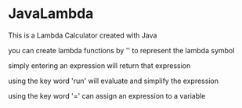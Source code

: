 # JavaLambda

This is a Lambda Calculator created with Java

you can create lambda functions by '\' to represent the lambda symbol

simply entering an expression will return that expression

using the key word 'run' will evaluate and simplify the expression

using the key word '=' can assign an expression to a variable

